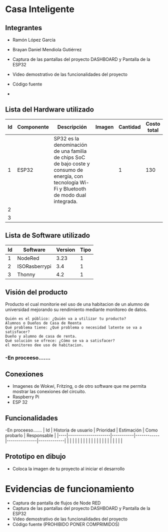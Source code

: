 # Casa Inteligente

## Integrantes 
- Ramón López García 
- Brayan Daniel Mendiola Gutiérrez 

- Captura de las pantallas del proyecto DASHBOARD y Pantalla de la ESP32
- Video demostrativo de las funcionalidades del proyecto
- Código fuente
- 
## Lista del Hardware utilizado
| Id | Componente | Descripción | Imagen | Cantidad | Costo total |
|----|------------|-------------|--------|----------|-------------|
| 1  |ESP32| SP32 es la denominación de una familia de chips SoC de bajo coste y consumo de energía, con tecnología Wi-Fi y Bluetooth de modo dual integrada.| |    1     |    130         |
| 2   |            |             |        |          |             |
|  3  |            |             |        |          |             |

## Lista de Software utilizado
| Id | Software | Version | Tipo |
|----|----------|---------|------|
|1    |     NodeRed     |  3.23  | 1     |
|  2 |  ISORasberrypi   |    3.4     |    1  |
|  3  |     Thonny     |     4.2    |   1   |

## Visión del producto
Producto el cual monitorie eel uso de una habitacion de un alumno de universidad mejorando su rendimiento mediante monitoreo de datos.


    Quién es el público: ¿Quién va a utilizar tu producto?
    Alumnos o Dueños de Casa de Reenta
    Qué problema tiene: ¿Qué problema o necesidad latente se va a satisfacer?
    Dueño y alumno de casa de renta.
    Qué solución se ofrece: ¿Cómo se va a satisfacer?
    el monitoreo dee uso de habitacion.

### -En proceeso.......
## Conexiones
- Imagenes de Wokwi, Fritzing, o de otro software que me permita mostrar las conexiones del circuito.
- Raspberry Pi
- ESP 32

## Funcionalidades
-En proceeso.......
| Id | Historia de usuario | Prioridad | Estimación | Como probarlo | Responsable |
|----|---------------------|-----------|------------|---------------|-------------|
|    |                     |           |            |               |             |
|    |                     |           |            |               |             |
|    |                     |           |            |               |             |

## Prototipo en dibujo
- Coloca la imagen de tu proyecto al iniciar el desarrollo

# Evidencias de funcionamiento
- Captura de pantalla de flujos de Node RED
- Captura de las pantallas del proyecto DASHBOARD y Pantalla de la ESP32
- Video demostrativo de las funcionalidades del proyecto
- Código fuente (PROHIBIDO PONER COMPRIMIDOS)

